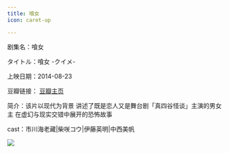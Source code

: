 ```yaml
---
title: 喰女
icon: caret-up

---
```


剧集名：喰女

タイトル：喰女 -クイメ-

上映日期：2014-08-23

豆瓣链接： [豆瓣主页](https://movie.douban.com/subject/24696717/)

简介：该片以现代为背景 讲述了既是恋人又是舞台剧「真四谷怪谈」主演的男女主 在虚幻与现实交错中展开的恐怖故事 ​​​

cast：市川海老藏|柴咲コウ|伊藤英明|中西美帆

![](https://listpic.tsgsanjiao.com/movie/2014/2014sn.jpg)